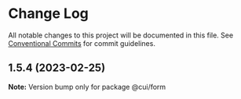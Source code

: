 # Change Log

All notable changes to this project will be documented in this file.
See [Conventional Commits](https://conventionalcommits.org) for commit guidelines.

## 1.5.4 (2023-02-25)

**Note:** Version bump only for package @cui/form
